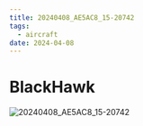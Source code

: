 ```yaml
---
title: 20240408_AE5AC8_15-20742
tags:
  - aircraft
date: 2024-04-08
---
```


# BlackHawk

![20240408_AE5AC8_15-20742](/aircraft/20240408_AE5AC8_15-20742.jpg)